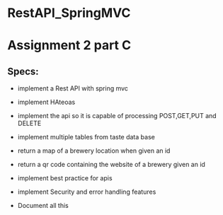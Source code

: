 # RestAPI_SpringMVC
# Assignment 2 part C
## Specs:
* implement a Rest API with spring mvc 
* implement HAteoas 
* implement the api so it is capable of processing POST,GET,PUT and DELETE
* implement multiple tables from taste data base
* return a map of a brewery location when given an id 
* return a qr code containing the website of a brewery given an id 
* implement best practice for apis
* implement Security and error handling features 

* Document all this 
